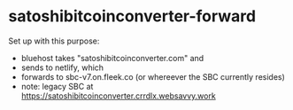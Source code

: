 # satoshibitcoinconverter-forward

Set up with this purpose: 
- bluehost takes "satoshibitcoinconverter.com" and 
- sends to netlify, which 
- forwards to sbc-v7.on.fleek.co (or whereever the SBC currently resides)
- note: legacy SBC at https://satoshibitcoinconverter.crrdlx.websavvy.work
